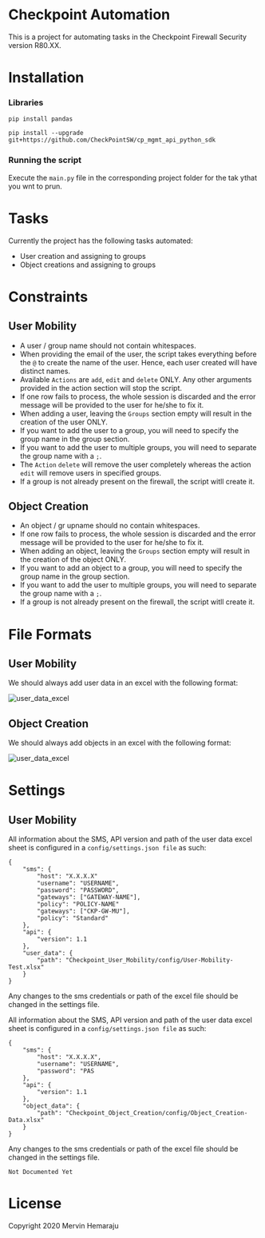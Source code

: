# Checkpoint Automation

This is a project for automating tasks in the Checkpoint Firewall Security version R80.XX.


# Installation

### Libraries
```pip install pandas```

```pip install --upgrade git+https://github.com/CheckPointSW/cp_mgmt_api_python_sdk```

### Running the script
Execute the ```main.py``` file in the corresponding project folder for the tak ythat you wnt to prun.

# Tasks

Currently the project has the following tasks automated:

- User creation and assigning to groups
- Object creations and assigning to groups


# Constraints

## User Mobility
-  A user / group name should not contain whitespaces.
- When providing the email of the user, the script takes everything before the ```@``` to create the name of the user. Hence, each user created will have distinct names.
- Available ```Actions``` are ```add```, ```edit``` and ```delete``` ONLY. Any other arguments provided in the action section will stop the script.
- If one row fails to process, the whole session is discarded and the error message will be provided to the user for he/she to fix it.
 - When adding a user, leaving the ```Groups``` section empty will result in the creation of the user ONLY.
- If you want to add the user to a group, you will need to specify the group name in the group section.
- If you want to add the user to multiple groups, you will need to separate the group name with a ```;```.
- The ```Action``` ```delete``` will remove the user completely whereas the action ```edit``` will remove users in specified groups.
- If a group is not already present on the firewall, the script witll create it.

## Object Creation
- An object / gr upname should no contain whitespaces.
- If one row fails to process, the whole session is discarded and the error message will be provided to the user for he/she to fix it.
- When adding an object, leaving the ```Groups``` section empty will result in the creation of the object ONLY.
-  If you want to add an object to a group, you will need to specify the group name in the group section.
-  If you want to add the user to multiple groups, you will need to separate the group name with a ```;```.
-  If a group is not already present on the firewall, the script witll create it.

# File Formats

## User Mobility

We should always add user data in an excel with the following format:

![user_data_excel](screenshots/user_creation_file_format.png)

## Object Creation

We should always add objects in an excel with the following format:

![user_data_excel](screenshots/object_creation_file_format.png)


# Settings

## User Mobility

All information about the SMS, API version and path of the user data excel sheet is configured in a ```config/settings.json file``` as such:

```
{
    "sms": {
        "host": "X.X.X.X"
        "username": "USERNAME",
        "password": "PASSWORD",
        "gateways": ["GATEWAY-NAME"],
        "policy": "POLICY-NAME"
        "gateways": ["CKP-GW-MU"],
        "policy": "Standard"
    },
    "api": {
        "version": 1.1
    },
    "user_data": {
        "path": "Checkpoint_User_Mobility/config/User-Mobility-Test.xlsx"
    }
}
```

Any changes to the sms credentials or path of the excel file should be changed in the settings file.


All information about the SMS, API version and path of the user data excel sheet is configured in a ```config/settings.json file``` as such:

```
{
    "sms": {
        "host": "X.X.X.X",
        "username": "USERNAME",
        "password": "PAS
    },
    "api": {
        "version": 1.1
    },
    "object_data": {
        "path": "Checkpoint_Object_Creation/config/Object_Creation-Data.xlsx"
    }
}
```

Any changes to the sms credentials or path of the excel file should be changed in the settings file.

```Not Documented Yet ```

# License
Copyright 2020 Mervin Hemaraju